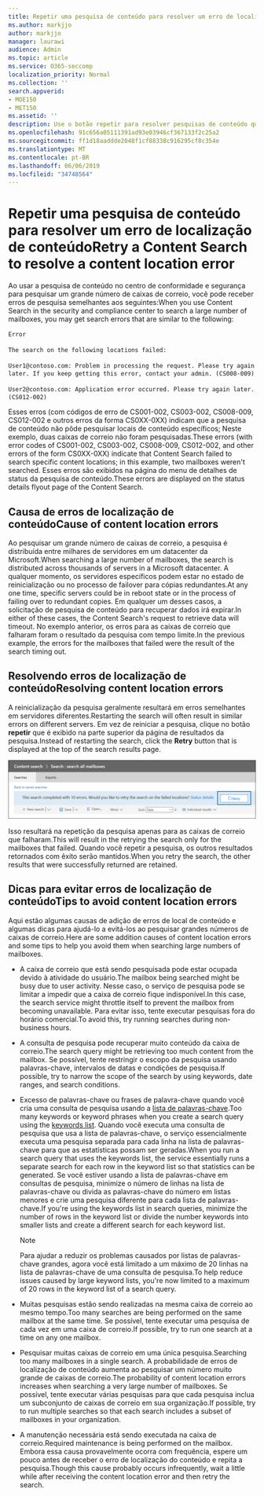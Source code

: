 ```yaml
---
title: Repetir uma pesquisa de conteúdo para resolver um erro de localização de conteúdo
ms.author: markjjo
author: markjjo
manager: laurawi
audience: Admin
ms.topic: article
ms.service: O365-seccomp
localization_priority: Normal
ms.collection: ''
search.appverid:
- MOE150
- MET150
ms.assetid: ''
description: Use o botão repetir para resolver pesquisas de conteúdo que têm erros de local de conteúdo.
ms.openlocfilehash: 91c656a05111391ad93e03946cf367133f2c25a2
ms.sourcegitcommit: ff1d18aaddde2048f1cf88338c916295cf8c354e
ms.translationtype: MT
ms.contentlocale: pt-BR
ms.lasthandoff: 06/06/2019
ms.locfileid: "34748564"
---
```

# <a name="retry-a-content-search-to-resolve-a-content-location-error"></a><span data-ttu-id="66cf5-103">Repetir uma pesquisa de conteúdo para resolver um erro de localização de conteúdo</span><span class="sxs-lookup"><span data-stu-id="66cf5-103">Retry a Content Search to resolve a content location error</span></span>

<span data-ttu-id="66cf5-104">Ao usar a pesquisa de conteúdo no centro de conformidade e segurança para pesquisar um grande número de caixas de correio, você pode receber erros de pesquisa semelhantes aos seguintes:</span><span class="sxs-lookup"><span data-stu-id="66cf5-104">When you use Content Search in the security and compliance center to search a large number of mailboxes, you may get search errors that are similar to the following:</span></span>

```
Error

The search on the following locations failed:

User1@contoso.com: Problem in processing the request. Please try again later. If you keep getting this error, contact your admin. (CS008-009)

User2@contoso.com: Application error occurred. Please try again later. (CS012-002)
```

<span data-ttu-id="66cf5-105">Esses erros (com códigos de erro de CS001-002, CS003-002, CS008-009, CS012-002 e outros erros da forma CS0XX-0XX) indicam que a pesquisa de conteúdo não pôde pesquisar locais de conteúdo específicos; Neste exemplo, duas caixas de correio não foram pesquisadas.</span><span class="sxs-lookup"><span data-stu-id="66cf5-105">These errors (with error codes of CS001-002, CS003-002, CS008-009, CS012-002, and other errors of the form CS0XX-0XX) indicate that Content Search failed to search specific content locations; in this example, two mailboxes weren't searched.</span></span> <span data-ttu-id="66cf5-106">Esses erros são exibidos na página do menu de detalhes de status da pesquisa de conteúdo.</span><span class="sxs-lookup"><span data-stu-id="66cf5-106">These errors are displayed on the status details flyout page of the Content Search.</span></span>

## <a name="cause-of-content-location-errors"></a><span data-ttu-id="66cf5-107">Causa de erros de localização de conteúdo</span><span class="sxs-lookup"><span data-stu-id="66cf5-107">Cause of content location errors</span></span>

<span data-ttu-id="66cf5-108">Ao pesquisar um grande número de caixas de correio, a pesquisa é distribuída entre milhares de servidores em um datacenter da Microsoft.</span><span class="sxs-lookup"><span data-stu-id="66cf5-108">When searching a large number of mailboxes, the search is distributed across thousands of servers in a Microsoft datacenter.</span></span> <span data-ttu-id="66cf5-109">A qualquer momento, os servidores específicos podem estar no estado de reinicialização ou no processo de failover para cópias redundantes.</span><span class="sxs-lookup"><span data-stu-id="66cf5-109">At any one time, specific servers could be in reboot state or in the process of failing over to redundant copies.</span></span> <span data-ttu-id="66cf5-110">Em qualquer um desses casos, a solicitação de pesquisa de conteúdo para recuperar dados irá expirar.</span><span class="sxs-lookup"><span data-stu-id="66cf5-110">In either of these cases, the Content Search's request to retrieve data will timeout.</span></span> <span data-ttu-id="66cf5-111">No exemplo anterior, os erros para as caixas de correio que falharam foram o resultado da pesquisa com tempo limite.</span><span class="sxs-lookup"><span data-stu-id="66cf5-111">In the previous example, the errors for the mailboxes that failed were the result of the search timing out.</span></span>

## <a name="resolving-content-location-errors"></a><span data-ttu-id="66cf5-112">Resolvendo erros de localização de conteúdo</span><span class="sxs-lookup"><span data-stu-id="66cf5-112">Resolving content location errors</span></span>

<span data-ttu-id="66cf5-113">A reinicialização da pesquisa geralmente resultará em erros semelhantes em servidores diferentes.</span><span class="sxs-lookup"><span data-stu-id="66cf5-113">Restarting the search will often result in similar errors on different servers.</span></span> <span data-ttu-id="66cf5-114">Em vez de reiniciar a pesquisa, clique no botão **repetir** que é exibido na parte superior da página de resultados da pesquisa.</span><span class="sxs-lookup"><span data-stu-id="66cf5-114">Instead of restarting the search, click the **Retry** button that is displayed at the top of the search results page.</span></span>

![Clique no botão repetir para resolver erros de localização de conteúdo](media/retrycontentsearch3.png)

<span data-ttu-id="66cf5-116">Isso resultará na repetição da pesquisa apenas para as caixas de correio que falharam.</span><span class="sxs-lookup"><span data-stu-id="66cf5-116">This will result in the retrying the search only for the mailboxes that failed.</span></span> <span data-ttu-id="66cf5-117">Quando você repetir a pesquisa, os outros resultados retornados com êxito serão mantidos.</span><span class="sxs-lookup"><span data-stu-id="66cf5-117">When you retry the search, the other results that were successfully returned are retained.</span></span>

## <a name="tips-to-avoid-content-location-errors"></a><span data-ttu-id="66cf5-118">Dicas para evitar erros de localização de conteúdo</span><span class="sxs-lookup"><span data-stu-id="66cf5-118">Tips to avoid content location errors</span></span>

<span data-ttu-id="66cf5-119">Aqui estão algumas causas de adição de erros de local de conteúdo e algumas dicas para ajudá-lo a evitá-los ao pesquisar grandes números de caixas de correio.</span><span class="sxs-lookup"><span data-stu-id="66cf5-119">Here are some addition causes of content location errors and some tips to help you avoid them when searching large numbers of mailboxes.</span></span>

- <span data-ttu-id="66cf5-120">A caixa de correio que está sendo pesquisada pode estar ocupada devido à atividade do usuário.</span><span class="sxs-lookup"><span data-stu-id="66cf5-120">The mailbox being searched might be busy due to user activity.</span></span> <span data-ttu-id="66cf5-121">Nesse caso, o serviço de pesquisa pode se limitar a impedir que a caixa de correio fique indisponível.</span><span class="sxs-lookup"><span data-stu-id="66cf5-121">In this case, the search service might throttle itself to prevent the mailbox from becoming unavailable.</span></span> <span data-ttu-id="66cf5-122">Para evitar isso, tente executar pesquisas fora do horário comercial.</span><span class="sxs-lookup"><span data-stu-id="66cf5-122">To avoid this, try running searches during non-business hours.</span></span>

- <span data-ttu-id="66cf5-123">A consulta de pesquisa pode recuperar muito conteúdo da caixa de correio.</span><span class="sxs-lookup"><span data-stu-id="66cf5-123">The search query might be retrieving too much content from the mailbox.</span></span> <span data-ttu-id="66cf5-124">Se possível, tente restringir o escopo da pesquisa usando palavras-chave, intervalos de datas e condições de pesquisa.</span><span class="sxs-lookup"><span data-stu-id="66cf5-124">If possible, try to narrow the scope of the search by using keywords, date ranges, and search conditions.</span></span>

- <span data-ttu-id="66cf5-125">Excesso de palavras-chave ou frases de palavra-chave quando você cria uma consulta de pesquisa usando a [lista de palavras-chave](view-keyword-statistics-for-content-search.md#get-keyword-statistics-for-content-searches).</span><span class="sxs-lookup"><span data-stu-id="66cf5-125">Too many keywords or keyword phrases when you create a search query using the [keywords list](view-keyword-statistics-for-content-search.md#get-keyword-statistics-for-content-searches).</span></span> <span data-ttu-id="66cf5-126">Quando você executa uma consulta de pesquisa que usa a lista de palavras-chave, o serviço essencialmente executa uma pesquisa separada para cada linha na lista de palavras-chave para que as estatísticas possam ser geradas.</span><span class="sxs-lookup"><span data-stu-id="66cf5-126">When you run a search query that uses the keywords list, the service essentially runs a separate search for each row in the keyword list so that statistics can be generated.</span></span> <span data-ttu-id="66cf5-127">Se você estiver usando a lista de palavras-chave em consultas de pesquisa, minimize o número de linhas na lista de palavras-chave ou divida as palavras-chave do número em listas menores e crie uma pesquisa diferente para cada lista de palavras-chave.</span><span class="sxs-lookup"><span data-stu-id="66cf5-127">If you're using the keywords list in search queries, minimize the number of rows in the keyword list or divide the number keywords into smaller lists and create a different search for each keyword list.</span></span>

  > [!NOTE]
  > <span data-ttu-id="66cf5-128">Para ajudar a reduzir os problemas causados por listas de palavras-chave grandes, agora você está limitado a um máximo de 20 linhas na lista de palavras-chave de uma consulta de pesquisa.</span><span class="sxs-lookup"><span data-stu-id="66cf5-128">To help reduce issues caused by large keyword lists, you're now limited to a maximum of 20 rows in the keyword list of a search query.</span></span>

- <span data-ttu-id="66cf5-129">Muitas pesquisas estão sendo realizadas na mesma caixa de correio ao mesmo tempo.</span><span class="sxs-lookup"><span data-stu-id="66cf5-129">Too many searches are being performed on the same mailbox at the same time.</span></span> <span data-ttu-id="66cf5-130">Se possível, tente executar uma pesquisa de cada vez em uma caixa de correio.</span><span class="sxs-lookup"><span data-stu-id="66cf5-130">If possible, try to run one search at a time on any one mailbox.</span></span>

- <span data-ttu-id="66cf5-131">Pesquisar muitas caixas de correio em uma única pesquisa.</span><span class="sxs-lookup"><span data-stu-id="66cf5-131">Searching too many mailboxes in a single search.</span></span> <span data-ttu-id="66cf5-132">A probabilidade de erros de localização de conteúdo aumenta ao pesquisar um número muito grande de caixas de correio.</span><span class="sxs-lookup"><span data-stu-id="66cf5-132">The probability of content location errors increases when searching a very large number of mailboxes.</span></span> <span data-ttu-id="66cf5-133">Se possível, tente executar várias pesquisas para que cada pesquisa inclua um subconjunto de caixas de correio em sua organização.</span><span class="sxs-lookup"><span data-stu-id="66cf5-133">If possible, try to run multiple searches so that each search includes a subset of  mailboxes in your organization.</span></span>

- <span data-ttu-id="66cf5-134">A manutenção necessária está sendo executada na caixa de correio.</span><span class="sxs-lookup"><span data-stu-id="66cf5-134">Required maintenance is being performed on the mailbox.</span></span> <span data-ttu-id="66cf5-135">Embora essa causa provavelmente ocorra com frequência, espere um pouco antes de receber o erro de localização do conteúdo e repita a pesquisa.</span><span class="sxs-lookup"><span data-stu-id="66cf5-135">Though this cause probably occurs infrequently, wait a little while after receiving the content location error and then retry the search.</span></span>
